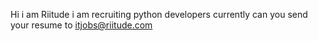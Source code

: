 Hi i am Riitude
i am recruiting python developers currently
can you send your resume to itjobs@riitude.com
